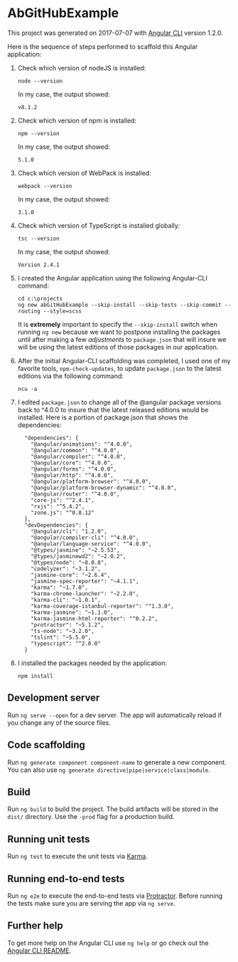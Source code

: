 # AbGitHubExample

This project was generated on 2017-07-07 with [Angular CLI](https://github.com/angular/angular-cli) version 1.2.0.

Here is the sequence of steps performed to scaffold this Angular application:
<ol>
<li>

Check which version of nodeJS is installed:
```npm
node --version
```
In my case, the output showed:
```
v8.1.2
```
</li>
<li>

Check which version of npm is installed:
```npm
npm --version
```
In my case, the output showed:
```
5.1.0
```
</li>
<li>

Check which version of WebPack is installed:
```npm
webpack --version
```
In my case, the output showed:
```npm
3.1.0
```
</li>
<li>

Check which version of TypeScript is installed globally:
```npm
tsc --version
```
In my case, the output showed:
```
Version 2.4.1
```
</li>
<li>

I created the Angular application using the following Angular-CLI command:
```
cd c:\projects
ng new abGitHubExample --skip-install --skip-tests --skip-commit --routing --style=scss 
```
It is __extremely__ important to specify the `--skip-install` switch when running `ng new` 
because we want to postpone installing the packages until after making a few *adjustments* to `package.json` 
that will insure we will be using the latest editions of those packages in our application.
</li>
<li>

After the initial Angular-CLI scaffolding was completed, I used one of my favorite tools, `npm-check-updates`, to update `package.json` to the latest editions via the following command:
```
ncu -a
```
</li>
<li>

I edited `package.json` to change all of the @angular package versions back to ^4.0.0 to insure that the latest released editions would be installed.
Here is a portion of package.json that shows the dependencies:
```text
  "dependencies": {
    "@angular/animations": "^4.0.0",
    "@angular/common": "^4.0.0",
    "@angular/compiler": "^4.0.0",
    "@angular/core": "^4.0.0",
    "@angular/forms": "^4.0.0",
    "@angular/http": "^4.0.0",
    "@angular/platform-browser": "^4.0.0",
    "@angular/platform-browser-dynamic": "^4.0.0",
    "@angular/router": "^4.0.0",
    "core-js": "^2.4.1",
    "rxjs": "^5.4.2",
    "zone.js": "^0.8.12"
  },
  "devDependencies": {
    "@angular/cli": "1.2.0",
    "@angular/compiler-cli": "^4.0.0",
    "@angular/language-service": "^4.0.0",
    "@types/jasmine": "~2.5.53",
    "@types/jasminewd2": "~2.0.2",
    "@types/node": "~8.0.8",
    "codelyzer": "~3.1.2",
    "jasmine-core": "~2.6.4",
    "jasmine-spec-reporter": "~4.1.1",
    "karma": "~1.7.0",
    "karma-chrome-launcher": "~2.2.0",
    "karma-cli": "~1.0.1",
    "karma-coverage-istanbul-reporter": "^1.3.0",
    "karma-jasmine": "~1.1.0",
    "karma-jasmine-html-reporter": "^0.2.2",
    "protractor": "~5.1.2",
    "ts-node": "~3.2.0",
    "tslint": "~5.5.0",
    "typescript": "^2.0.0"
  }
```
</li>
<li>
I installed the packages needed by the application:

```npm
npm install
```
</li>
</ol>

## Development server

Run `ng serve --open` for a dev server. The app will automatically reload if you change any of the source files.

## Code scaffolding

Run `ng generate component component-name` to generate a new component. You can also use `ng generate directive|pipe|service|class|module`.

## Build

Run `ng build` to build the project. The build artifacts will be stored in the `dist/` directory. Use the `-prod` flag for a production build.

## Running unit tests

Run `ng test` to execute the unit tests via [Karma](https://karma-runner.github.io).

## Running end-to-end tests

Run `ng e2e` to execute the end-to-end tests via [Protractor](http://www.protractortest.org/).
Before running the tests make sure you are serving the app via `ng serve`.

## Further help

To get more help on the Angular CLI use `ng help` or go check out the [Angular CLI README](https://github.com/angular/angular-cli/blob/master/README.md).
